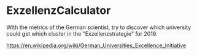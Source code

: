 # ExzellenzCalculator

With the metrics of the German scientist, try to discover which university could get which cluster in the "Exzellenzstrategie" for 2019.

https://en.wikipedia.org/wiki/German_Universities_Excellence_Initiative
